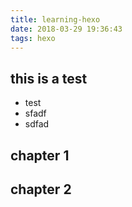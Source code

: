 ```yaml
---
title: learning-hexo
date: 2018-03-29 19:36:43
tags: hexo
---
```


## this is a test

- test
- sfadf
- sdfad

## chapter 1

## chapter 2
